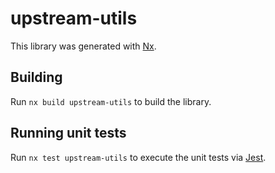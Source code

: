 # upstream-utils

This library was generated with [Nx](https://nx.dev).

## Building

Run `nx build upstream-utils` to build the library.

## Running unit tests

Run `nx test upstream-utils` to execute the unit tests via [Jest](https://jestjs.io).
